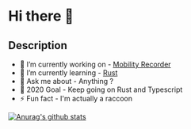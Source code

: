 # Hi there :wave:

## Description
- 🔭 I’m currently working on - [Mobility Recorder](https://github.com/Mobility-Recorder)
- 🌱 I’m currently learning - [Rust](https://www.rust-lang.org/)
- 💬 Ask me about - Anything ?
- 🥅 2020 Goal - Keep going on Rust and Typescript
- ⚡ Fun fact - I'm actually a raccoon

[![Anurag's github stats](https://github-readme-stats.vercel.app/api?username=Scttpr&theme=nord)](https://github.com/anuraghazra/github-readme-stats)

<!--
**Scttpr/Scttpr** is a ✨ _special_ ✨ repository because its `README.md` (this file) appears on your GitHub profile.

Here are some ideas to get you started:

- 🔭 I’m currently working on ...
- 🌱 I’m currently learning ...
- 👯 I’m looking to collaborate on ...
- 🤔 I’m looking for help with ...
- 💬 Ask me about ...
- 📫 How to reach me: ...
- 😄 Pronouns: ...
- ⚡ Fun fact: ...
-->
